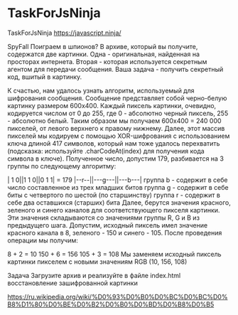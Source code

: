 # TaskForJsNinja


TaskForJsNinja https://javascript.ninja/

SpyFall Поиграем в шпионов? В архиве, который вы получите, содержатся две картинки. Одна - оригинальная, найденная на просторах интернета. Вторая - которая используется секретным агентом для передачи сообщения. Ваша задача - получить секретный код, вшитый в картинку.

К счастью, нам удалось узнать алгоритм, используемый для шифрования сообщения. Сообщение представляет собой черно-белую картинку размером 600x400. Каждый пиксель картинки, очевидно, кодируется числом от 0 до 255, где 0 - абсолютно черный пиксель, 255 - абсолютно белый. Таким образом мы получаем 600х400 = 240 000 пикселей, от левого верхнего к правому нижнему. Далее, этот массив пикселей мы кодируем с помощью XOR-шифрования с использованием ключа длиной 417 символов, который нам тоже удалось перехватить (подсказка: используйте .charCodeAt(index) для получения кода символа в ключе). Полученное число, допустим 179, разбивается на 3 группы по следующему алгоритму:

| 1 0||1 1 0||0 1 1| = 179 |--r--||---g---||---b---| группа b - содержит в себе число составленное из трех младших битов группа g - содержит в себе биты с четвертого по шестой (по старшинству) группа r - содержит в себе два оставшихся (старших) бита Далее, берутся значения красного, зеленого и синего каналов для соответствующего пикселя картинки. Эти значения складываются со значениями группы R, G и B из предыдущего шага. Допустим, исходный пиксель имел значение красного канала в 8, зеленого - 150 и синего - 105. После проведения операции мы получим:

8 + 2 = 10 150 + 6 = 156 105 + 3 = 108 Мы заменяем исходный пиксель картинки пикселем с новыми значениям RGB (10, 156, 108)

Задача Загрузите архив и реализуйте в файле index.html восстановление зашифрованной картинки

https://ru.wikipedia.org/wiki/%D0%93%D0%B0%D0%BC%D0%BC%D0%B8%D1%80%D0%BE%D0%B2%D0%B0%D0%BD%D0%B8%D0%B5
